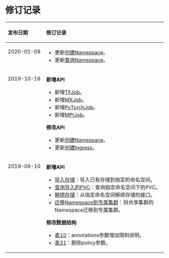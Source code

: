 # 修订记录<a name="cci_02_2030"></a>

<a name="table1923819174217"></a>
<table><thead align="left"><tr id="row4324295428"><th class="cellrowborder" valign="top" width="24.240000000000002%" id="mcps1.1.3.1.1"><p id="p2032419974220"><a name="p2032419974220"></a><a name="p2032419974220"></a>发布日期</p>
</th>
<th class="cellrowborder" valign="top" width="75.76%" id="mcps1.1.3.1.2"><p id="p2324209144219"><a name="p2324209144219"></a><a name="p2324209144219"></a>修订记录</p>
</th>
</tr>
</thead>
<tbody><tr id="row3801124413239"><td class="cellrowborder" valign="top" width="24.240000000000002%" headers="mcps1.1.3.1.1 "><p id="p19802154422314"><a name="p19802154422314"></a><a name="p19802154422314"></a>2020-01-09</p>
</td>
<td class="cellrowborder" valign="top" width="75.76%" headers="mcps1.1.3.1.2 "><a name="ul1437720278246"></a><a name="ul1437720278246"></a><ul id="ul1437720278246"><li>更新<a href="创建Namespace.md">创建Namespace</a>。</li><li>更新<a href="查询Namespace.md">查询Namespace</a>。</li></ul>
</td>
</tr>
<tr id="row6416144113556"><td class="cellrowborder" valign="top" width="24.240000000000002%" headers="mcps1.1.3.1.1 "><p id="p84189416554"><a name="p84189416554"></a><a name="p84189416554"></a>2019-10-18</p>
</td>
<td class="cellrowborder" valign="top" width="75.76%" headers="mcps1.1.3.1.2 "><p id="p1701419145913"><a name="p1701419145913"></a><a name="p1701419145913"></a><strong id="b1957925105919"><a name="b1957925105919"></a><a name="b1957925105919"></a>新增API</strong></p>
<a name="ul91492211018"></a><a name="ul91492211018"></a><ul id="ul91492211018"><li>新增<a href="TFJob.md">TFJob</a>。</li><li>新增<a href="MXJob.md">MXJob</a>。</li><li>新增<a href="PyTorchJob.md">PyTorchJob</a>。</li><li>新增<a href="MPIJob.md">MPIJob</a>。</li></ul>
<p id="p594215113571"><a name="p594215113571"></a><a name="p594215113571"></a><strong id="b198722319584"><a name="b198722319584"></a><a name="b198722319584"></a>修改API</strong></p>
<a name="ul1789572265615"></a><a name="ul1789572265615"></a><ul id="ul1789572265615"><li>更新<a href="创建Namespace.md">创建Namespace</a>。</li><li>更新<a href="创建Ingress.md">创建Ingress</a>。</li></ul>
</td>
</tr>
<tr id="row23241390421"><td class="cellrowborder" valign="top" width="24.240000000000002%" headers="mcps1.1.3.1.1 "><p id="p133244919429"><a name="p133244919429"></a><a name="p133244919429"></a>2019-09-10</p>
</td>
<td class="cellrowborder" valign="top" width="75.76%" headers="mcps1.1.3.1.2 "><p id="p5324594429"><a name="p5324594429"></a><a name="p5324594429"></a><strong id="b33241998426"><a name="b33241998426"></a><a name="b33241998426"></a>新增API</strong></p>
<a name="ul113241093421"></a><a name="ul113241093421"></a><ul id="ul113241093421"><li><a href="导入存储.md">导入存储</a>：导入已有存储到指定的命名空间。</li><li><a href="查询导入的PVC.md">查询导入的PVC</a>：查询指定命名空间下的PVC。</li><li><a href="解绑存储.md">解绑存储</a>：从指定命名空间解绑存储的接口。</li><li><a href="迁移Namespace到专属集群.md">迁移Namespace到专属集群</a>：将共享集群的Namespace迁移到专属集群。</li></ul>
<p id="p1932514920428"><a name="p1932514920428"></a><a name="p1932514920428"></a><strong id="b532519910420"><a name="b532519910420"></a><a name="b532519910420"></a>修改数据结构</strong></p>
<a name="ul6713125871617"></a><a name="ul6713125871617"></a><ul id="ul6713125871617"><li><a href="数据结构.md#zh-cn_topic_0079614925_table47756489">表10</a>：annotations参数增加限制说明。</li><li><a href="数据结构.md#zh-cn_topic_0079614925_table62845019">表31</a>：删除policy参数。</li></ul>
</td>
</tr>
</tbody>
</table>

